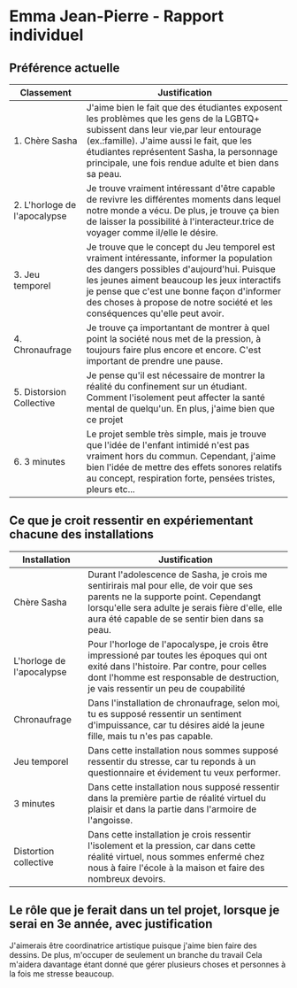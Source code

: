 # Emma Jean-Pierre - Rapport individuel

##  Préférence actuelle

| Classement | Justification |
| ----------- | ----------- |
| 1. Chère Sasha | J'aime bien le fait que des étudiantes exposent les problèmes que les gens de la LGBTQ+ subissent dans leur vie,par leur entourage (ex.:famille). J'aime aussi le fait, que les étudiantes représentent Sasha, la personnage principale, une fois rendue adulte et bien dans sa peau.  |
| 2. L'horloge de l'apocalypse | Je trouve vraiment intéressant d'être capable de revivre les différentes moments dans lequel notre monde a vécu. De plus, je trouve ça bien de laisser la possibilité à l'interacteur.trice de voyager comme il/elle le désire.  |
| 3. Jeu temporel | Je trouve que le concept du Jeu temporel est vraiment intéressante, informer la population des dangers possibles d'aujourd'hui. Puisque les jeunes aiment beaucoup les jeux interactifs je pense que c'est une bonne façon d'informer des choses à propose de notre société et les conséquences qu'elle peut avoir. |
| 4. Chronaufrage | Je trouve ça importantant de montrer à quel point la société nous met de la pression, à toujours faire plus encore et encore. C'est important de prendre une pause. |
| 5. Distorsion Collective| Je pense qu'il est nécessaire de montrer la réalité du confinement sur un étudiant. Comment l'isolement peut affecter la santé mental de quelqu'un. En plus, j'aime bien que ce projet |
| 6. 3 minutes |  Le projet semble très simple, mais je trouve que l'idée de l'enfant intimidé n'est pas vraiment hors du commun. Cependant, j'aime bien l'idée de mettre des effets sonores relatifs au concept, respiration forte, pensées tristes, pleurs etc... |

##  Ce que je croit ressentir en expériementant chacune des installations

| Installation | Justification |
| ----------- | ----------- |
| Chère Sasha |   Durant l'adolescence de Sasha, je crois me sentirirais mal pour elle, de voir que ses parents ne la supporte point. Cependangt lorsqu'elle sera adulte je serais fière d'elle, elle aura été capable de se sentir bien dans sa peau.  |
| L'horloge de l'apocalypse| Pour l'horloge de l'apocalyspe, je crois être impressioné par toutes les époques qui ont exité dans l'histoire. Par contre, pour celles dont l'homme est responsable de destruction, je vais ressentir un peu de coupabilité  |
| Chronaufrage  | Dans l'installation de chronaufrage, selon moi, tu es supposé ressentir un sentiment d'impuissance, car tu désires aidé la jeune fille, mais tu n'es pas capable.   |
| Jeu temporel |Dans cette installation nous sommes supposé ressentir du stresse, car tu reponds à un questionnaire et évidement tu veux performer. |
|  3 minutes  | Dans cette installation nous supposé ressentir dans la première partie de réalité virtuel du plaisir et dans la partie dans l'armoire de l'angoisse. |
| Distortion collective | Dans cette installation je crois ressentir l'isolement et la pression, car dans cette réalité virtuel, nous sommes enfermé chez nous à faire l'école à la maison et faire des nombreux devoirs. |

##  Le rôle que je ferait dans un tel projet, lorsque je serai en 3e année, avec justification

J'aimerais être coordinatrice artistique puisque j'aime bien faire des dessins. De plus, m'occuper de seulement un branche du travail Cela m'aidera davantage étant donné que gérer plusieurs choses et personnes à la fois me stresse beaucoup.
